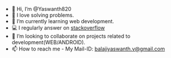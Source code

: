 - 👋 Hi, I’m @Yaswanth820
- 👀 I love solving problems.
- 🌱 I’m currently learning web development.
- 💻 I regularly answer on [stackoverflow](https://stackoverflow.com/users/12291279/csgeek)
- 💞️ I’m looking to collaborate on projects related to development(WEB/ANDROID).
- 📫 How to reach me - My Mail-ID: balajiyaswanth.v@gmail.com

<!---
Yaswanth820/Yaswanth820 is a ✨ special ✨ repository because its `README.md` (this file) appears on your GitHub profile.
You can click the Preview link to take a look at your changes.
--->
